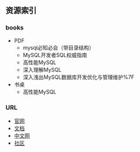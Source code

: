 ## 资源索引

### books
- PDF
    - mysql必知必会（带目录结构）
    - MySQL开发者SQL权威指南
    - 高性能MySQL
    - 深入理解MySQL
    - 深入浅出MySQL数据库开发优化与管理维护%7F
- 书桌
    - 高性能MySQL

### URL
- [官网](https://dev.mysql.com/downloads/workbench/)
- [文档]()
- [中文网]()
- [社区]()